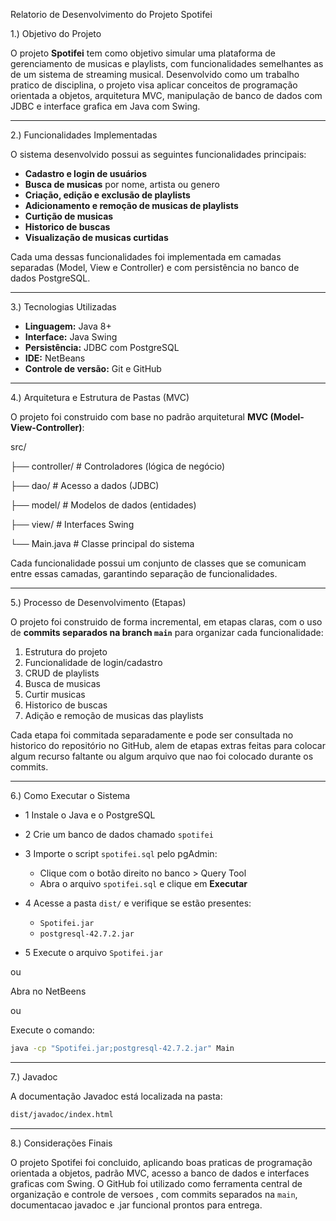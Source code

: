Relatorio de Desenvolvimento do Projeto Spotifei

1.) Objetivo do Projeto

O projeto **Spotifei** tem como objetivo simular uma plataforma de gerenciamento de musicas e playlists,
com funcionalidades semelhantes as de um sistema de streaming musical.
Desenvolvido como um trabalho pratico de disciplina,
o projeto visa aplicar conceitos de programação orientada a objetos, arquitetura MVC,
manipulação de banco de dados com JDBC e interface grafica em Java com Swing.

---

2.) Funcionalidades Implementadas

O sistema desenvolvido possui as seguintes funcionalidades principais:

- **Cadastro e login de usuários**
- **Busca de musicas** por nome, artista ou genero
- **Criação, edição e exclusão de playlists**
- **Adicionamento e remoção de musicas de playlists**
- **Curtição de musicas**
- **Historico de buscas**
- **Visualização de musicas curtidas**

Cada uma dessas funcionalidades foi implementada em camadas separadas (Model, View e Controller) 
e com persistência no banco de dados PostgreSQL.

---

3.) Tecnologias Utilizadas

- **Linguagem:** Java 8+
- **Interface:** Java Swing
- **Persistência:** JDBC com PostgreSQL
- **IDE:** NetBeans
- **Controle de versão:** Git e GitHub

---

4.) Arquitetura e Estrutura de Pastas (MVC)

O projeto foi construido com base no padrão arquitetural **MVC (Model-View-Controller)**:


src/

├── controller/    # Controladores (lógica de negócio)

├── dao/           # Acesso a dados (JDBC)

├── model/         # Modelos de dados (entidades)

├── view/          # Interfaces Swing

└── Main.java      # Classe principal do sistema


Cada funcionalidade possui um conjunto de classes que se comunicam entre essas camadas, 
garantindo separação de funcionalidades.

---

5.) Processo de Desenvolvimento (Etapas)

O projeto foi construido de forma incremental, em etapas claras, com o uso de **commits separados na branch `main`** 
para organizar cada funcionalidade:

1. Estrutura do projeto
2. Funcionalidade de login/cadastro
3. CRUD de playlists
4. Busca de musicas
5. Curtir musicas
6. Historico de buscas
7. Adição e remoção de musicas das playlists

Cada etapa foi commitada separadamente e pode ser consultada no historico do repositório no GitHub, alem de etapas extras
feitas para colocar algum recurso faltante ou algum arquivo que nao foi colocado durante os commits.

---

6.) Como Executar o Sistema

- 1 Instale o Java e o PostgreSQL
- 2 Crie um banco de dados chamado `spotifei`
- 3 Importe o script `spotifei.sql` pelo pgAdmin:

   * Clique com o botão direito no banco > Query Tool
   * Abra o arquivo `spotifei.sql` e clique em **Executar**
- 4 Acesse a pasta `dist/` e verifique se estão presentes:

   * `Spotifei.jar`
   * `postgresql-42.7.2.jar`
    
- 5 
Execute o arquivo `Spotifei.jar`

ou

Abra no NetBeens

ou 

Execute o comando:

```bash
java -cp "Spotifei.jar;postgresql-42.7.2.jar" Main
```
---


7.) Javadoc

A documentação Javadoc está localizada na pasta:

```bash
dist/javadoc/index.html
```
---

8.) Considerações Finais

O projeto Spotifei foi concluido, aplicando boas praticas de programação orientada a objetos, padrão MVC,
acesso a banco de dados e interfaces graficas com Swing.
O GitHub foi utilizado como ferramenta central de organização e controle de versoes
, com commits separados na `main`, documentacao javadoc e .jar funcional prontos para entrega.

